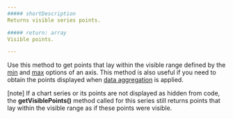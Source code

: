 ```yaml
---
##### shortDescription
Returns visible series points.

##### return: array
Visible points.

---
```

Use this method to get points that lay within the visible range defined by the [min](/api-reference/20%20Data%20Visualization%20Widgets/10%20dxChart/1%20Configuration/argumentAxis/min.md '/Documentation/ApiReference/Data_Visualization_Widgets/dxChart/Configuration/argumentAxis/#min') and [max](/api-reference/20%20Data%20Visualization%20Widgets/10%20dxChart/1%20Configuration/argumentAxis/max.md '/Documentation/ApiReference/Data_Visualization_Widgets/dxChart/Configuration/argumentAxis/#max') options of an axis. This method is also useful if you need to obtain the points displayed when [data aggregation](/api-reference/20%20Data%20Visualization%20Widgets/10%20dxChart/1%20Configuration/useAggregation.md '/Documentation/ApiReference/Data_Visualization_Widgets/dxChart/Configuration/#useAggregation') is applied.

[note] If a chart series or its points are not displayed as hidden from code, the **getVisiblePoints()** method called for this series still returns points that lay within the visible range as if these points were visible.